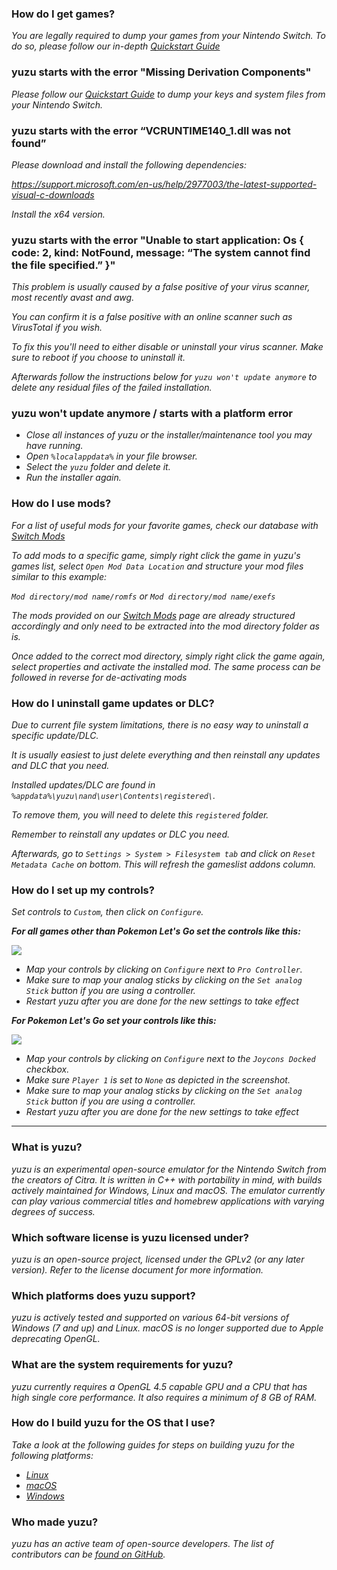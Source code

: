 ### **How do I get games?**
_You are legally required to dump your games from your Nintendo Switch. To do so, please follow our in-depth [Quickstart Guide](https://yuzu-emu.org/help/quickstart/)_

### **yuzu starts with the error "Missing Derivation Components"**
_Please follow our [Quickstart Guide](https://yuzu-emu.org/help/quickstart/) to dump your keys and system files from your Nintendo Switch._

### **yuzu starts with the error “VCRUNTIME140_1.dll was not found”**
_Please download and install the following dependencies:_

_https://support.microsoft.com/en-us/help/2977003/the-latest-supported-visual-c-downloads_

_Install the x64 version._

### **yuzu starts with the error "Unable to start application: Os { code: 2, kind: NotFound, message: “The system cannot find the file specified.” }"**

_This problem is usually caused by a false positive of your virus scanner, most recently avast and awg._

_You can confirm it is a false positive with an online scanner such as VirusTotal if you wish._

_To fix this you'll need to either disable or uninstall your virus scanner. Make sure to reboot if you choose to uninstall it._

_Afterwards follow the instructions below for `yuzu won't update anymore` to delete any residual files of the failed installation._

### **yuzu won't update anymore / starts with a platform error**
* _Close all instances of yuzu or the installer/maintenance tool you may have running._
* _Open `%localappdata%` in your file browser._
* _Select the `yuzu` folder and delete it._
* _Run the installer again._

### **How do I use mods?**
_For a list of useful mods for your favorite games, check our database with [Switch Mods](https://yuzu-emu.org/wiki/switch-mods/)_

_To add mods to a specific game, simply right click the game in yuzu's games list, select `Open Mod Data Location` and structure your mod files similar to this example:_

_`Mod directory/mod name/romfs`_
_or_
_`Mod directory/mod name/exefs`_

_The mods provided on our [Switch Mods](https://yuzu-emu.org/wiki/switch-mods/) page are already structured accordingly and only need to be extracted into the mod directory folder as is._

_Once added to the correct mod directory, simply right click the game again, select properties and activate the installed mod. The same process can be followed in reverse for de-activating mods_

### **How do I uninstall game updates or DLC?**
_Due to current file system limitations, there is no easy way to uninstall a specific update/DLC._

_It is usually easiest to just delete everything and then reinstall any updates and DLC that you need._

_Installed updates/DLC are found in `%appdata%\yuzu\nand\user\Contents\registered\`._

_To remove them, you will need to delete this `registered` folder._

_Remember to reinstall any updates or DLC you need._

_Afterwards, go to `Settings > System > Filesystem tab` and click on `Reset Metadata Cache` on bottom. This will refresh the gameslist addons column._

### **How do I set up my controls?**
_Set controls to `Custom`, then click on `Configure`._

_**For all games other than Pokemon Let's Go set the controls like this:**_

![](https://cdn.discordapp.com/attachments/400106910231035904/690188034087714847/pro.png)

* _Map your controls by clicking on `Configure` next to `Pro Controller`._
* _Make sure to map your analog sticks by clicking on the `Set analog Stick` button if you are using a controller._
* _Restart yuzu after you are done for the new settings to take effect_

_**For Pokemon Let's Go set your controls like this:**_

![](https://cdn.discordapp.com/attachments/400106910231035904/689931041720238097/PLG.png)

* _Map your controls by clicking on `Configure` next to the `Joycons Docked` checkbox._
* _Make sure `Player 1` is set to `None` as depicted in the screenshot._
* _Make sure to map your analog sticks by clicking on the `Set analog Stick` button if you are using a controller._
* _Restart yuzu after you are done for the new settings to take effect_

---

### **What is yuzu?**
_yuzu is an experimental open-source emulator for the Nintendo Switch from the creators of Citra._
_It is written in C++ with portability in mind, with builds actively maintained for Windows, Linux and macOS. The emulator currently can play various commercial titles and homebrew applications with varying degrees of success._

### **Which software license is yuzu licensed under?**
_yuzu is an open-source project, licensed under the GPLv2 (or any later version). Refer to the license document for more information._

### **Which platforms does yuzu support?**
_yuzu is actively tested and supported on various 64-bit versions of Windows (7 and up) and Linux. macOS is no longer supported due to Apple deprecating OpenGL._

### **What are the system requirements for yuzu?**
_yuzu currently requires a OpenGL 4.5 capable GPU and a CPU that has high single core performance. It also requires a minimum of 8 GB of RAM._

### **How do I build yuzu for the OS that I use?**
_Take a look at the following guides for steps on building yuzu for the following platforms:_
  - _[Linux](https://github.com/yuzu-emu/yuzu/wiki/Building-for-Linux)_
  - _[macOS](https://github.com/yuzu-emu/yuzu/wiki/Building-for-macOS)_
  - _[Windows](https://github.com/yuzu-emu/yuzu/wiki/Building-for-Windows)_

### **Who made yuzu?**
_yuzu has an active team of open-source developers. The list of contributors can be [found on GitHub](https://github.com/yuzu-emu/yuzu/graphs/contributors)._